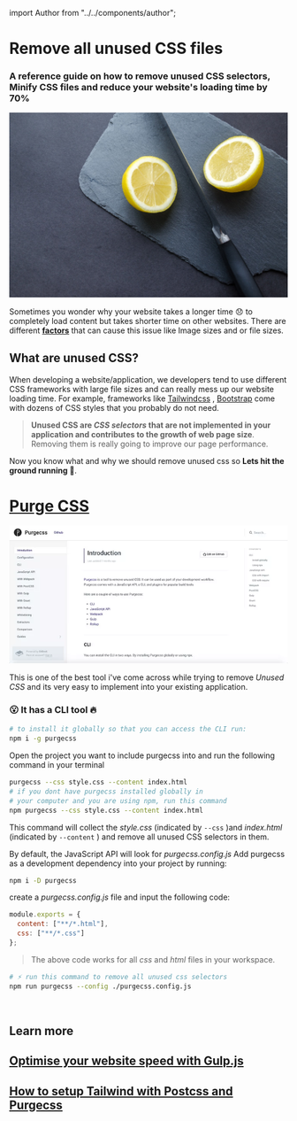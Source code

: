import Author from "../../components/author";

# Remove all unused CSS files

<Author />

### A reference guide on how to remove unused CSS selectors, Minify CSS files and reduce your website's loading time by 70%

![Minify Css files](/images/blog/remove-unused-css/remove-unused.jpg)

Sometimes you wonder why your website takes a longer time 😞 to completely load content but takes shorter time on other websites.
There are different [**factors**](/blog/optimize-your-website-speed) that can cause this issue like Image sizes and or file sizes.

## What are unused CSS?

When developing a website/application, we developers tend to use different CSS frameworks with large file sizes and can really mess up our website loading time. For example, frameworks like [Tailwindcss](https://tailwindcss.com) , [Bootstrap](https://getbootstrap.com) come with dozens of CSS styles that you probably do not need.

> **Unused CSS are _CSS selectors_ that are not implemented in your application and contributes to the growth of web page size**. Removing them is really going to improve our page performance.

Now you know what and why we should remove unused css so **Lets hit the ground running 🚀**.

# [Purge CSS](https://purgecss.com/)

![Purge CSS](/images/blog/remove-unused-css/purgecss.webp)

This is one of the best tool i've come across while trying to remove _Unused CSS_ and its very easy to implement into your existing application.

### 😮 It has a CLI tool 🔥

```bash
# to install it globally so that you can access the CLI run:
npm i -g purgecss
```

Open the project you want to include purgecss into and run the following command in your terminal

```bash
purgecss --css style.css --content index.html
# if you dont have purgecss installed globally in
# your computer and you are using npm, run this command
npm purgecss --css style.css --content index.html
```

This command will collect the _style.css_ (indicated by `--css` )and _index.html_ (indicated by `--content` ) and remove all unused CSS selectors in them.

By default, the JavaScript API will look for _purgecss.config.js_
Add purgecss as a development dependency into your project by running:

```bash
npm i -D purgecss
```

create a _purgecss.config.js_ file and input the following code:

```js
module.exports = {
  content: ["**/*.html"],
  css: ["**/*.css"]
};
```

> The above code works for all _css_ and _html_ files in your workspace.

```bash
# ⚡️ run this command to remove all unused css selectors
npm run purgecss --config ./purgecss.config.js
```

<br/>

## Learn more

## [Optimise your website speed with Gulp.js](/blog/optimise-website-speed-with-gulp)

## [How to setup Tailwind with Postcss and Purgecss](/blog/how-to-setup-tailwind-with-postcss-and-purgecss)
